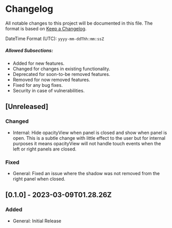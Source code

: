 # Changelog
All notable changes to this project will be documented in this file.
The format is based on [Keep a Changelog](https://keepachangelog.com/en/1.0.0/).

DateTime Format (UTC): `yyyy-mm-ddThh:mm:ssZ`

##### Allowed Subsections:
- Added for new features.
- Changed for changes in existing functionality.
- Deprecated for soon-to-be removed features.
- Removed for now removed features.
- Fixed for any bug fixes.
- Security in case of vulnerabilities.

## [Unreleased]
### Changed
- Internal: Hide opacityView when panel is closed and show when panel is
  open. This is a subtle change with little effect to the user but for internal
  purposes it means opacityView will not handle touch events when the left or
  right panels are closed.

### Fixed
- General: Fixed an issue where the shadow was not removed from the right panel
  when closed.

## [0.1.0] - 2023-03-09T01.28.26Z
### Added
- General: Initial Release

